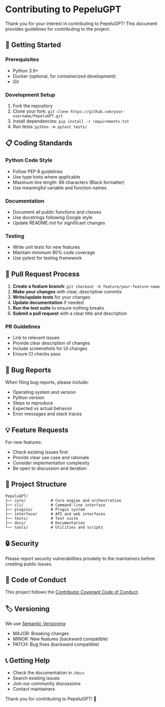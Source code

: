 # Contributing to PepeluGPT

Thank you for your interest in contributing to PepeluGPT! This document provides guidelines for contributing to the project.

## 🚀 Getting Started

### Prerequisites

- Python 3.9+
- Docker (optional, for containerized development)
- Git

### Development Setup

1. Fork the repository
2. Clone your fork: `git clone https://github.com/your-username/PepeluGPT.git`
3. Install dependencies: `pip install -r requirements.txt`
4. Run tests: `python -m pytest tests/`

## 📋 Coding Standards

### Python Code Style

- Follow PEP 8 guidelines
- Use type hints where applicable
- Maximum line length: 88 characters (Black formatter)
- Use meaningful variable and function names

### Documentation

- Document all public functions and classes
- Use docstrings following Google style
- Update README.md for significant changes

### Testing

- Write unit tests for new features
- Maintain minimum 80% code coverage
- Use pytest for testing framework

## 🔄 Pull Request Process

1. **Create a feature branch**: `git checkout -b feature/your-feature-name`
2. **Make your changes** with clear, descriptive commits
3. **Write/update tests** for your changes
4. **Update documentation** if needed
5. **Run the test suite** to ensure nothing breaks
6. **Submit a pull request** with a clear title and description

### PR Guidelines

- Link to relevant issues
- Provide clear description of changes
- Include screenshots for UI changes
- Ensure CI checks pass

## 🐛 Bug Reports

When filing bug reports, please include:

- Operating system and version
- Python version
- Steps to reproduce
- Expected vs actual behavior
- Error messages and stack traces

## 💡 Feature Requests

For new features:

- Check existing issues first
- Provide clear use case and rationale
- Consider implementation complexity
- Be open to discussion and iteration

## 📁 Project Structure

```text
PepeluGPT/
├── core/           # Core engine and orchestration
├── cli/            # Command-line interface
├── plugins/        # Plugin system
├── interface/      # API and web interfaces
├── tests/          # Test suite
├── docs/           # Documentation
└── tools/          # Utilities and scripts
```

## 🔒 Security

Please report security vulnerabilities privately to the maintainers before creating public issues.

## 📜 Code of Conduct

This project follows the [Contributor Covenant Code of Conduct](CODE_OF_CONDUCT.md).

## 🏷️ Versioning

We use [Semantic Versioning](https://semver.org/):

- MAJOR: Breaking changes
- MINOR: New features (backward compatible)
- PATCH: Bug fixes (backward compatible)

## 📞 Getting Help

- Check the documentation in `/docs`
- Search existing issues
- Join our community discussions
- Contact maintainers

Thank you for contributing to PepeluGPT! 🎉

